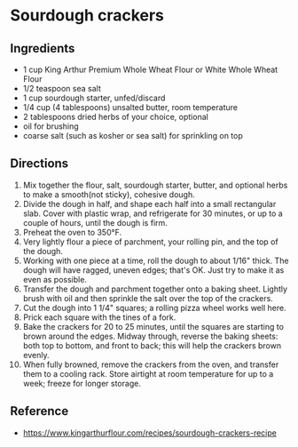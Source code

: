# Sourdough crackers

## Ingredients
- 1 cup King Arthur Premium Whole Wheat Flour or White Whole Wheat Flour
- 1/2 teaspoon sea salt
- 1 cup sourdough starter, unfed/discard
- 1/4 cup (4 tablespoons) unsalted butter, room temperature
- 2 tablespoons dried herbs of your choice, optional
- oil for brushing
- coarse salt (such as kosher or sea salt) for sprinkling on top

## Directions
1. Mix together the flour, salt, sourdough starter, butter, and optional herbs to make a smooth(not sticky), cohesive dough.
2. Divide the dough in half, and shape each half into a small rectangular slab. Cover with plastic wrap, and refrigerate for 30 minutes, or up to a couple of hours, until the dough is firm.
3. Preheat the oven to 350°F.
4. Very lightly flour a piece of parchment, your rolling pin, and the top of the dough.
5. Working with one piece at a time, roll the dough to about 1/16" thick. The dough will have ragged, uneven edges; that's OK. Just try to make it as even as possible.
6. Transfer the dough and parchment together onto a baking sheet. Lightly brush with oil and then sprinkle the salt over the top of the crackers.
7. Cut the dough into 1 1/4" squares; a rolling pizza wheel works well here.
8. Prick each square with the tines of a fork.
9.  Bake the crackers for 20 to 25 minutes, until the squares are starting to brown around the edges. Midway through, reverse the baking sheets: both top to bottom, and front to back; this will help the crackers brown evenly.
10. When fully browned, remove the crackers from the oven, and transfer them to a cooling rack. Store airtight at room temperature for up to a week; freeze for longer storage.

## Reference
* <https://www.kingarthurflour.com/recipes/sourdough-crackers-recipe>
